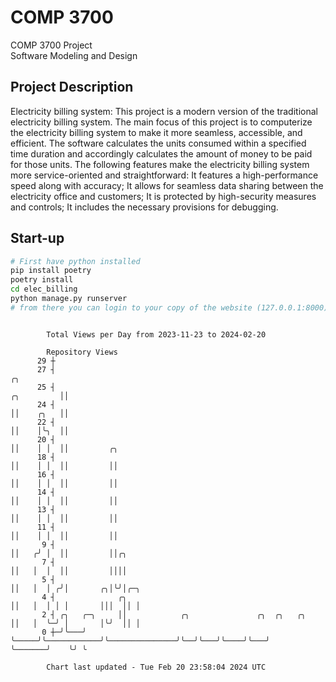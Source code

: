 # COMP 3700
COMP 3700 Project  
Software Modeling and Design
## Project Description
Electricity billing system: This project is a modern version of the traditional electricity billing system. The main focus of this project is to computerize the electricity billing system to make it more seamless, accessible, and efficient. The software calculates the units consumed within a specified time duration and accordingly calculates the amount of money to be paid for those units. The following features make the electricity billing system more service-oriented and straightforward: It features a high-performance speed along with accuracy; It allows for seamless data sharing between the electricity office and customers; It is protected by high-security measures and controls; It includes the necessary provisions for debugging.

## Start-up
```bash
# First have python installed
pip install poetry
poetry install
cd elec_billing
python manage.py runserver
# from there you can login to your copy of the website (127.0.0.1:8000), default creds are admin/admin
```

```

        Total Views per Day from 2023-11-23 to 2024-02-20

        Repository Views
      29 ┼
      27 ┤                                                                       ╭╮
      25 ┤                                                            ╭╮         ││
      24 ┤                                                            ││    ╭╮   ││
      22 ┤                                                            ││    │╰╮  ││
      20 ┤                                                            ││    │ │  ││         ╭╮
      18 ┤                                                            ││    │ │  ││         ││
      16 ┤                                                            ││    │ │  ││         ││
      14 ┤                                                            ││    │ │  ││         ││
      13 ┤                                                            ││    │ │  ││         ││
      11 ┤                                                            ││    │ │  ││         ││
       9 ┤                                                            ││   ╭╯ │  ││         ││╭╮
       7 ┤                                                            ││   │  │  ││         ││││
       5 ┤                                                            ││   │  │ ╭╯│       ╭╮│╰╯│╭─╮
       4 ┤              ╭╮                                            ││   │  │ │ │       │││  ││ │
       2 ┤ ╭╮   ╭─╮     ││            ╭╮               ╭╮  ╭╮   ╭╮    ││   │  ╰─╯ │       │╰╯  ││ │
       0 ┼─╯╰───╯ ╰─────╯╰────────────╯╰───────────────╯╰──╯╰───╯╰────╯╰───╯      ╰───────╯    ╰╯ ╰

        Chart last updated - Tue Feb 20 23:58:04 2024 UTC
        
```
